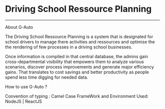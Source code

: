 # Driving School Ressource Planning

___
About G-Auto

The Driving School Ressource Planning is a system that is designated for school drivers to manage there activities and ressources and optimise the the rendering of few processes in a driving school businesses.

Once information is compiled in that central database, the admins gain cross-departmental visibility that empowers them to analyze various scenarios, discover process improvements and generate major efficiency gains. That translates to cost savings and better productivity as people spend less time digging for needed data.


How to use G-Auto ?

Convention of typing : Camel Case
FrameWork and Environment Used: NodeJS | ReactJS

